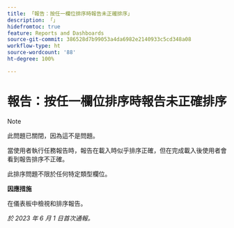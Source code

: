 ```yaml
---
title: 「報告：按任一欄位排序時報告未正確排序」
description: 「」
hidefromtoc: true
feature: Reports and Dashboards
source-git-commit: 386528d7b99053a4da6982e2140933c5cd348a08
workflow-type: ht
source-wordcount: '88'
ht-degree: 100%

---
```



# 報告：按任一欄位排序時報告未正確排序

>[!NOTE]
>
>此問題已關閉，因為這不是問題。

當使用者執行任務報告時，報告在載入時似乎排序正確，但在完成載入後使用者會看到報告排序不正確。

此排序問題不限於任何特定類型欄位。

**因應措施**

在儀表板中檢視和排序報告。

_於 2023 年 6 月 1 日首次通報。_
